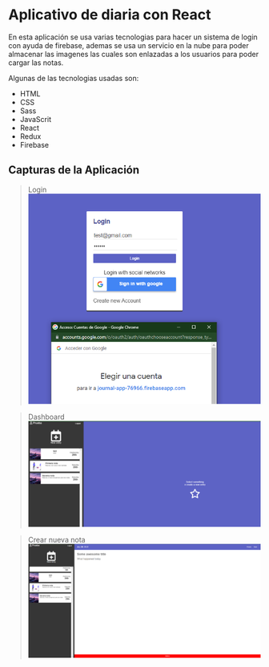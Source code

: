 # Aplicativo de diaria con React
En esta aplicación se usa varias tecnologias para hacer un sistema de login con ayuda de firebase, ademas se usa un servicio en la nube para poder almacenar las imagenes las cuales son enlazadas a los usuarios para poder cargar las notas.

Algunas de las tecnologias usadas son:
- HTML
- CSS
- Sass
- JavaScrit
- React
- Redux
- Firebase

## Capturas de la Aplicación
>Login
![](screenshot/bg1.PNG)

>Dashboard
![](screenshot/bg2.PNG)

>Crear nueva nota
![](screenshot/bg3.PNG)
